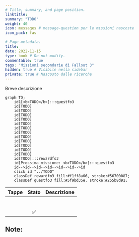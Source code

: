 ```yaml
---
# Title, summary, and page position.
linktitle: 
summary: "TODO"
weight: 40
icon: messages # message-question per le missioni nascoste
icon_pack: fas

# Page metadata.
title: 
date: 2022-11-15
type: book # Do not modify.
commentable: true
tags: "Missioni secondarie di Fallout 3"
hidden: true # Visibile nella sidebar
private: true # Nascosto dalle ricerche
---
```


Breve descrizione



```mermaid
graph TD;
    id1[<b>TODO</b>]:::questfo3
    id[TODO]
    id[TODO]
    id[TODO]
    id[TODO]
    id[TODO]
    id[TODO] 
    id[TODO]
    id[TODO]
    id[TODO]
    id[TODO]
    id[TODO]
    id[TODO] 
    id[TODO]:::rewardfo3
    id[Prossima missione: <b>TODO</b>]:::questfo3
    id-->id-->id-->id-->id-->id-->id
    click id "../TODO"
    classDef rewardfo3 fill:#f1ff8a66, stroke:#56700087;
    classDef questfo3 fill:#5f9bd35e, stroke:#255b8d91;
```

| Tappe | Stato              | Descrizione |
| :-----: | :------------------: | ----------- |
|       |                    |             |
|       |                    |             |
|       |                    |             |
|       |                    |             |
|       |                    |             |
|       |                    |             |
|       | :white_check_mark: |             |

Note:
- 